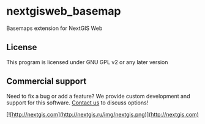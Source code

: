 # nextgisweb_basemap

Basemaps extension for NextGIS Web

License
-------------
This program is licensed under GNU GPL v2 or any later version

Commercial support
----------
Need to fix a bug or add a feature? We provide custom development and support for this software. [Contact us](http://nextgis.com/contact/) to discuss options!

[![http://nextgis.com](http://nextgis.ru/img/nextgis.png)](http://nextgis.com)
